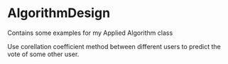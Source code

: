 AlgorithmDesign
===============

Contains some examples for my Applied Algorithm class

Use corellation coefficient method between different users
to predict the vote of some other user.
